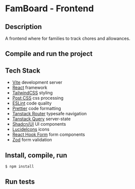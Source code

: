 # FamBoard - Frontend

## Description
A frontend where for families to track chores and allowances.

## Compile and run the project

## Tech Stack

- [Vite](https://vite.dev) development server
- [React](https://react.dev) framework
- [TailwindCSS](https://tailwindcss.com) styling
- [Post CSS](https://postcss.org) css processing
- [ESLint](https://eslint.org) code quality
- [Prettier](https://prettier.io) code formatting
- [Tanstack Router](https://tanstack.com/router/latest/docs/framework/react/overview) typesafe navigation
- [Tanstack Query](https://tanstack.com/query/latest/docs/framework/react/overview) server-state
- [Shadcn/UI](https://ui.shadcn.com/docs) UI components
- [LucideIcons](https://lucide.dev/icons/) icons
- [React Hook Form](https://react-hook-form.com) form components
- [Zod](https://zod.dev) form validation

## Install, compile, run

```bash
$ npm install
```

## Run tests
